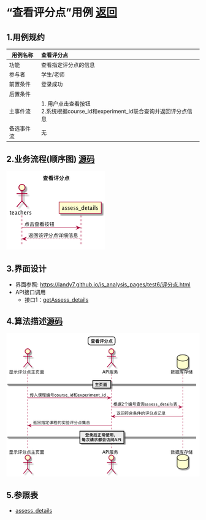 # “查看评分点”用例 [返回](././README.md)

## 1.用例规约

|用例名称|查看评分点|
|-------|:-------------|
|功能|查看指定评分点的信息|
|参与者|学生/老师|
|前置条件|登录成功|
|后置条件||
|主事件流| 1. 用户点击查看按钮<br/>2.系统根据course_id和experiment_id联合查询并返回评分点信息<br/>|
|备选事件流|无|

## 2.业务流程(顺序图) [源码](../sequence/查看评分点.md)
![查看评分点](/out/test6/sequence/查看评分点/查看评分点.png)

## 3.界面设计
- 界面参照: https://landy7.github.io/is_analysis_pages/test6/评分点.html
- API接口调用
    - 接口1：[getAssess_details](../接口/getAssess_details.md)
## 4.算法描述[源码](../sequence/查看评分点1.md)
![查看评分点](/out/test6/sequence/查看评分点1/查看评分点1.png)

## 5.参照表
- [assess_details](../数据库设计.md/#assess_details)